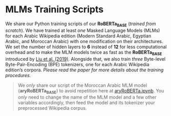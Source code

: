 # MLMs Training Scripts
We share our Python training scripts of our **RoBERTa<sub>BASE</sub>** (*trained from scratch*). We have trained at least *one* Masked Language Models (MLMs) for each Arabic Wikipedia edition (Modern Standard Arabic, Egyptian Arabic, and Moroccan Arabic) with one modification on their architectures. We set the number of hidden layers to **6** instead of **12** for less computational overhead and to make the MLM models twice as fast as the **RoBERTa<sub>BASE</sub>** introduced by [Liu et al. (2019)](https://arxiv.org/abs/1907.11692). Alongside that, we also train *three* Byte-level Byte-Pair-Encoding (BPE) tokenizers, one for each Arabic Wikipedia edition’s corpora. *Please read the paper for more details about the training procedures.*

> We *only* share our script of the Moroccan Arabic MLM model (**aryRoBERTa<sub>BASE</sub>**) to avoid repetition here at [aryRoBERTa.ipynb](https://github.com/SaiedAlshahrani/performance-implications/blob/main/Language-Modeling-Evals/MLMs-Training-Scripts/aryRoBERTa.ipynb). You *only* need to change the name of the MLM model and a few other variables accordingly, then feed the model and its tokenizer your preprocessed Wikipedia corpus.
